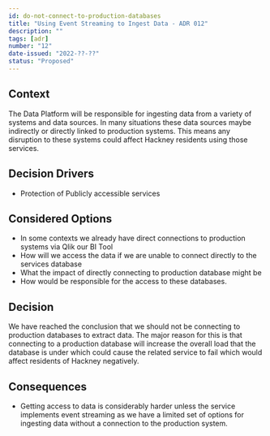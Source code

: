 ```yaml
---
id: do-not-connect-to-production-databases
title: "Using Event Streaming to Ingest Data - ADR 012"
description: ""
tags: [adr]
number: "12"
date-issued: "2022-??-??"
status: "Proposed"
---
```


## Context

The Data Platform will be responsible for ingesting data from a variety of systems and data sources. In many situations
these data sources maybe indirectly or directly linked to production systems. This means any disruption to these systems
could affect Hackney residents using those services.

## Decision Drivers

- Protection of Publicly accessible services

## Considered Options

- In some contexts we already have direct connections to production systems via Qlik our BI Tool
- How will we access the data if we are unable to connect directly to the services database
- What the impact of directly connecting to production database might be
- How would be responsible for the access to these databases.

## Decision

We have reached the conclusion that we should not be connecting to production databases to extract data. The major
reason for this is that connecting to a production database will increase the overall load that the database is under
which could cause the related service to fail which would affect residents of Hackney negatively.

## Consequences

- Getting access to data is considerably harder unless the service implements event streaming as we have a limited set of options for ingesting data without a connection to the production system.